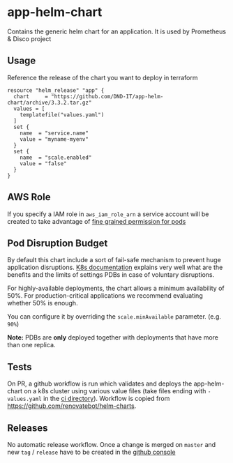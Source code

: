 # app-helm-chart

Contains the generic helm chart for an application. It is used by Prometheus & Disco project

## Usage

Reference the release of the chart you want to deploy in terraform

```hcl
resource "helm_release" "app" {
  chart     = "https://github.com/DND-IT/app-helm-chart/archive/3.3.2.tar.gz"
  values = [
    templatefile("values.yaml")
  ]
  set {
    name  = "service.name"
    value = "myname-myenv"
  }
  set {
    name  = "scale.enabled"
    value = "false"
  }
}
```

## AWS Role

If you specify a IAM role in `aws_iam_role_arn` a service account will be created to take advantage of [fine grained permission for pods](https://aws.amazon.com/blogs/opensource/introducing-fine-grained-iam-roles-service-accounts/)

## Pod Disruption Budget

By default this chart include a sort of fail-safe mechanism to prevent huge application disruptions. [K8s documentation](https://kubernetes.io/docs/concepts/workloads/pods/disruptions/) explains very well what are the benefits and the limits of settings PDBs in case of voluntary disruptions.

For highly-available deployments, the chart allows a minimum availability of 50%. For production-critical applications we recommend evaluating whether 50% is enough.

You can configure it by overriding the `scale.minAvailable` parameter. (e.g. `90%`)

**Note:** PDBs are **only** deployed together with deployments that have more than one replica.

## Tests

On PR, a github workflow is run which validates and deploys the app-helm-chart on a k8s cluster using
various value files (take files ending with `-values.yaml` in the [ci directory](ci)). Workflow is copied from <https://github.com/renovatebot/helm-charts>.

## Releases

No automatic release workflow. Once a change is merged on `master` and new `tag` / `release` have to be created in the [github console](https://github.com/DND-IT/app-helm-chart/releases)
